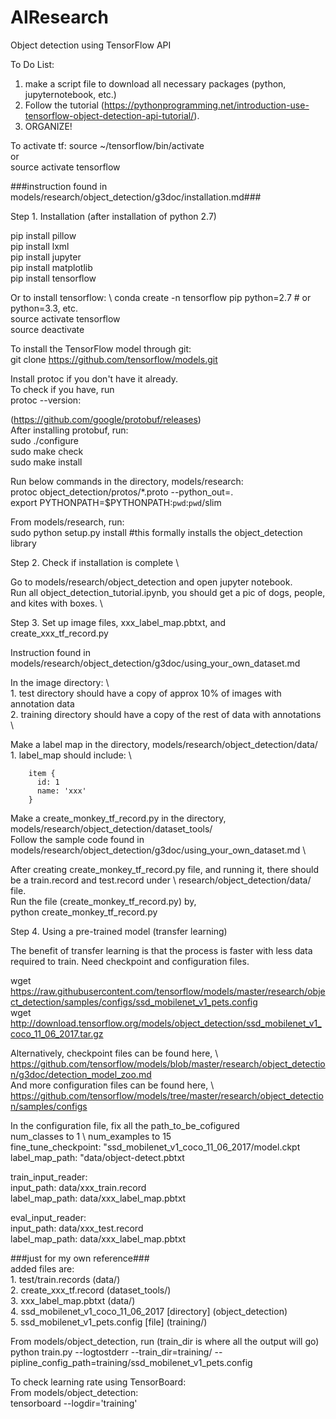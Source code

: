 # AIResearch
Object detection using TensorFlow API

To Do List:
1. make a script file to download all necessary packages (python, jupyternotebook, etc.)
2. Follow the tutorial (https://pythonprogramming.net/introduction-use-tensorflow-object-detection-api-tutorial/).
3. ORGANIZE!

To activate tf:
source ~/tensorflow/bin/activate \
or \
source activate tensorflow

###instruction found in models/research/object_detection/g3doc/installation.md###

Step 1. Installation (after installation of python 2.7)

pip install pillow \
pip install lxml \
pip install jupyter \
pip install matplotlib \
pip install tensorflow 

Or to install tensorflow: \ 
conda create -n tensorflow pip python=2.7 # or python=3.3, etc. \
source activate tensorflow \
source deactivate 

To install the TensorFlow model through git: \
git clone https://github.com/tensorflow/models.git

Install protoc if you don't have it already. \
To check if you have, run  \
protoc --version:

(https://github.com/google/protobuf/releases) \
After installing protobuf, run: \
sudo ./configure \
sudo make check \
sudo make install
    

Run below commands in the directory, models/research: \
protoc object_detection/protos/*.proto --python_out=. \
export PYTHONPATH=$PYTHONPATH:``pwd``:``pwd``/slim

From models/research, run: \
sudo python setup.py install #this formally installs the object_detection library 
     
Step 2. Check if installation is complete \

Go to models/research/object_detection and open jupyter notebook. \
Run all object_detection_tutorial.ipynb, you should get a pic of dogs, people, and kites with boxes. \
    
Step 3. Set up image files, xxx_label_map.pbtxt, and create_xxx_tf_record.py 

Instruction found in models/research/object_detection/g3doc/using_your_own_dataset.md

In the image directory: \   
    1. test directory should have a copy of approx 10% of images with annotation data \
    2. training directory should have a copy of the rest of data with annotations \    

Make a label map in the directory, models/research/object_detection/data/ \
    1. label_map should include: \

        item {
          id: 1
          name: 'xxx'
        }
    

Make a create_monkey_tf_record.py in the directory, models/research/object_detection/dataset_tools/ \
Follow the sample code found in models/research/object_detection/g3doc/using_your_own_dataset.md \

After creating create_monkey_tf_record.py file, and running it, there should be a train.record and test.record under \ research/object_detection/data/ file. \
Run the file (create_monkey_tf_record.py) by, \
python create_monkey_tf_record.py 

Step 4. Using a pre-trained model (transfer learning)

The benefit of transfer learning is that the process is faster with less data required to train.
Need checkpoint and configuration files. 

wget https://raw.githubusercontent.com/tensorflow/models/master/research/object_detection/samples/configs/ssd_mobilenet_v1_pets.config \
wget http://download.tensorflow.org/models/object_detection/ssd_mobilenet_v1_coco_11_06_2017.tar.gz 

Alternatively, checkpoint files can be found here, \ https://github.com/tensorflow/models/blob/master/research/object_detection/g3doc/detection_model_zoo.md \
And more configuration files can be found here, \ https://github.com/tensorflow/models/tree/master/research/object_detection/samples/configs

In the configuration file, fix all the path_to_be_cofigured \
num_classes to 1 \ 
num_examples to 15 \
fine_tune_checkpoint: "ssd_mobilenet_v1_coco_11_06_2017/model.ckpt \
label_map_path: "data/object-detect.pbtxt

train_input_reader: \
input_path: data/xxx_train.record \
label_map_path: data/xxx_label_map.pbtxt

eval_input_reader: \
input_path: data/xxx_test.record \
label_map_path: data/xxx_label_map.pbtxt

###just for my own reference### \
added files are: \
    1. test/train.records (data/) \
    2. create_xxx_tf.record (dataset_tools/) \
    3. xxx_label_map.pbtxt (data/) \
    4. ssd_mobilenet_v1_coco_11_06_2017 [directory] (object_detection) \
    5. ssd_mobilenet_v1_pets.config [file] (training/)

From models/object_detection, run (train_dir is where all the output will go) \
python train.py --logtostderr --train_dir=training/ --pipline_config_path=training/ssd_mobilenet_v1_pets.config

To check learning rate using TensorBoard: \
From models/object_detection: \
tensorboard --logdir='training'
